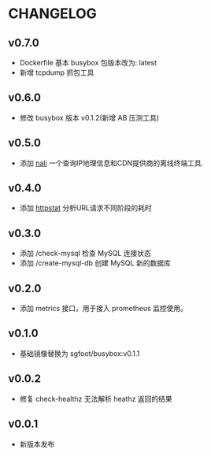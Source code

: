 # CHANGELOG

## v0.7.0

- Dockerfile 基本 busybox 包版本改为: latest
- 新增 tcpdump 抓包工具

## v0.6.0

- 修改 busybox 版本 v0.1.2(新增 AB 压测工具)

## v0.5.0

- 添加 [nali](https://github.com/zu1k/nali) 一个查询IP地理信息和CDN提供商的离线终端工具.

## v0.4.0

- 添加 [httpstat](https://github.com/davecheney/httpstat) 分析URL请求不同阶段的耗时

## v0.3.0

- 添加 /check-mysql 检查 MySQL 连接状态
- 添加 /create-mysql-db 创建 MySQL 新的数据库

## v0.2.0

- 添加 metrics 接口，用于接入 prometheus 监控使用。

## v0.1.0

- 基础镜像替换为 sgfoot/busybox:v0.1.1

## v0.0.2

- 修复 check-healthz 无法解析 heathz 返回的结果

## v0.0.1

- 新版本发布
